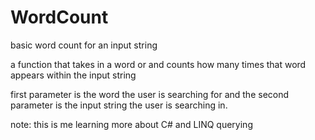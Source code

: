 # WordCount
basic word count for an input string

a function that takes in a word or and counts how many times that word appears within the input string

first parameter is the word the user is searching for and the second parameter is the input string the user is searching in.

note: this is me learning more about C# and LINQ querying 
